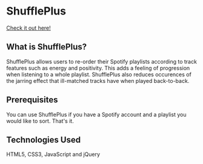 # ShufflePlus
[Check it out here!](https://noelcserepy.github.io/shufflePlus/)


## What is ShufflePlus?

ShufflePlus allows users to re-order their Spotify playlists according to track features such as energy and positivity. 
This adds a feeling of progression when listening to a whole playlist. ShufflePlus also reduces occurences of the jarring effect 
that ill-matched tracks have when played back-to-back. 


## Prerequisites

You can use ShufflePlus if you have a Spotify account and a playlist you would like to sort. That's it.


## Technologies Used

HTML5, CSS3, JavaScript and jQuery


